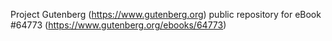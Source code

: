 Project Gutenberg (https://www.gutenberg.org) public repository for
eBook #64773 (https://www.gutenberg.org/ebooks/64773)
